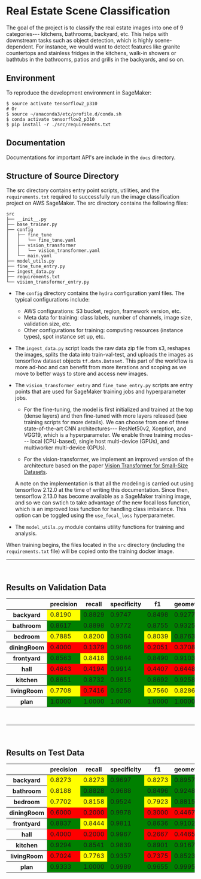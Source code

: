 # Real Estate Scene Classification

The goal of the project is to classify the real estate images into one of 9 categories--- kitchens, bathrooms, backyard, etc. This helps with downstream tasks such as object detection, which is highly scene-dependent. For instance, we would want to detect features like granite countertops and stainless fridges in the kitchens, walk-in showers or bathtubs in the bathrooms, patios and grills in the backyards, and so on.

## Environment

To reproduce the development environment in SageMaker:

```
$ source activate tensorflow2_p310
# Or
$ source ~/anaconda3/etc/profile.d/conda.sh
$ conda activate tensorflow2_p310
$ pip install -r ./src/requirements.txt
``` 

## Documentation

Documentations for important API's are include in the `docs` directory.

## Structure of Source Directory

The src directory contains entry point scripts, utilities, and the `requirements.txt` required to successfully run the image classification project on AWS SageMaker. The src directory contains the following files:

```
src
├── __init__.py
├── base_trainer.py
├── config
│   ├── fine_tune
│   │   └── fine_tune.yaml
│   ├── vision_transformer
│   │   └── vision_transformer.yaml
│   └── main.yaml
├── model_utils.py
├── fine_tune_entry.py
├── ingest_data.py
├── requirements.txt
└── vision_transformer_entry.py
```

* The `config` directory contains the `hydra` configuration yaml files. The typical configurations include:

    - AWS configurations: S3 bucket, region, framework version, etc.
    - Meta data for training: class labels, number of channels, image size, validation size, etc.
    - Other configurations for training: computing resources (instance types), spot instance set up, etc.
 
* The `ingest_data.py` script loads the raw data zip file from s3, reshapes the images, splits the data into train-val-test, and uploads the images as tensorflow dataset objects `tf.data.Dataset`. This part of the workflow is more ad-hoc and can benefit from more iterations and scoping as we move to better ways to store and access new images.

* The `vision_transformer_entry` and `fine_tune_entry.py` scripts are entry points that are used for SageMaker training jobs and hyperparameter jobs.

    - For the fine-tuning, the model is first initialized and trained at the top (dense layers) and then fine-tuned with more layers released (see training scripts for more details). We can choose from one of three state-of-the-art CNN architectures--- ResNet50v2, Xception, and VGG19, which is a hyperparameter. We enable three training modes--- local (CPU-based), single host multi-device (GPUs), and multiworker multi-device (GPUs).

    - For the vision-transformer, we implement an improved version of the architecture based on the paper [Vision Transformer for Small-Size Datasets](https://arxiv.org/abs/2112.13492v1).
 
    A note on the implementation is that all the modeling is carried out using tensorflow 2.12.0 at the time of writing this documentation. Since then, tensorflow 2.13.0 has become available as a SageMaker training image, and so we can swtich to take advantage of the new focal loss function, which is an improved loss function for handling class imbalance. This option can be toggled using the `use_focal_loss` hyperparameter.

* The `model_utils.py` module contains utility functions for training and analysis.

When training begins, the files located in the `src` directory (including the `requirements.txt` file) will be copied onto the training docker image.

---

&nbsp;

## Results on Validation Data

<table id="T_3ed56_">
  <thead>
    <tr>
      <th class="blank level0">&nbsp;</th>
      <th class="col_heading level0 col0">precision</th>
      <th class="col_heading level0 col1">recall</th>
      <th class="col_heading level0 col2">specificity</th>
      <th class="col_heading level0 col3">f1</th>
      <th class="col_heading level0 col4">geometric_mean</th>
      <th class="col_heading level0 col5">index_balanced_accuracy</th>
      <th class="col_heading level0 col6">support</th>
    </tr>
  </thead>
  <tbody>
    <tr>
      <th id="T_3ed56_level0_row0" class="row_heading level0 row0">backyard</th>
      <td id="T_3ed56_row0_col0" class="data row0 col0" style="background-color:yellow;">0.8190</td>
      <td id="T_3ed56_row0_col1" class="data row0 col1" style="background-color:green;">0.8829</td>
      <td id="T_3ed56_row0_col2" class="data row0 col2" style="background-color:green;">0.9747</td>
      <td id="T_3ed56_row0_col3" class="data row0 col3" style="background-color:green;">0.8498</td>
      <td id="T_3ed56_row0_col4" class="data row0 col4" style="background-color:green;">0.9277</td>
      <td id="T_3ed56_row0_col5" class="data row0 col5" style="background-color:green;">0.8527</td>
      <td id="T_3ed56_row0_col6" class="data row0 col6">205.0</td>
    </tr>
    <tr>
      <th id="T_3ed56_level0_row1" class="row_heading level0 row1">bathroom</th>
      <td id="T_3ed56_row1_col0" class="data row1 col0" style="background-color:green;">0.8617</td>
      <td id="T_3ed56_row1_col1" class="data row1 col1" style="background-color:green;">0.8898</td>
      <td id="T_3ed56_row1_col2" class="data row1 col2" style="background-color:green;">0.9772</td>
      <td id="T_3ed56_row1_col3" class="data row1 col3" style="background-color:green;">0.8755</td>
      <td id="T_3ed56_row1_col4" class="data row1 col4" style="background-color:green;">0.9325</td>
      <td id="T_3ed56_row1_col5" class="data row1 col5" style="background-color:green;">0.8619</td>
      <td id="T_3ed56_row1_col6" class="data row1 col6">245.0</td>
    </tr>
    <tr>
      <th id="T_3ed56_level0_row2" class="row_heading level0 row2">bedroom</th>
      <td id="T_3ed56_row2_col0" class="data row2 col0" style="background-color:yellow;">0.7885</td>
      <td id="T_3ed56_row2_col1" class="data row2 col1" style="background-color:yellow;">0.8200</td>
      <td id="T_3ed56_row2_col2" class="data row2 col2" style="background-color:green;">0.9364</td>
      <td id="T_3ed56_row2_col3" class="data row2 col3" style="background-color:yellow;">0.8039</td>
      <td id="T_3ed56_row2_col4" class="data row2 col4" style="background-color:green;">0.8763</td>
      <td id="T_3ed56_row2_col5" class="data row2 col5" style="background-color:yellow;">0.7589</td>
      <td id="T_3ed56_row2_col6" class="data row2 col6">400.0</td>
    </tr>
    <tr>
      <th id="T_3ed56_level0_row3" class="row_heading level0 row3">diningRoom</th>
      <td id="T_3ed56_row3_col0" class="data row3 col0" style="background-color:red;">0.4000</td>
      <td id="T_3ed56_row3_col1" class="data row3 col1" style="background-color:red;">0.1379</td>
      <td id="T_3ed56_row3_col2" class="data row3 col2" style="background-color:green;">0.9966</td>
      <td id="T_3ed56_row3_col3" class="data row3 col3" style="background-color:red;">0.2051</td>
      <td id="T_3ed56_row3_col4" class="data row3 col4" style="background-color:red;">0.3708</td>
      <td id="T_3ed56_row3_col5" class="data row3 col5" style="background-color:red;">0.1257</td>
      <td id="T_3ed56_row3_col6" class="data row3 col6">29.0</td>
    </tr>
    <tr>
      <th id="T_3ed56_level0_row4" class="row_heading level0 row4">frontyard</th>
      <td id="T_3ed56_row4_col0" class="data row4 col0" style="background-color:green;">0.8563</td>
      <td id="T_3ed56_row4_col1" class="data row4 col1" style="background-color:yellow;">0.8418</td>
      <td id="T_3ed56_row4_col2" class="data row4 col2" style="background-color:green;">0.9844</td>
      <td id="T_3ed56_row4_col3" class="data row4 col3" style="background-color:green;">0.8490</td>
      <td id="T_3ed56_row4_col4" class="data row4 col4" style="background-color:green;">0.9103</td>
      <td id="T_3ed56_row4_col5" class="data row4 col5" style="background-color:yellow;">0.8169</td>
      <td id="T_3ed56_row4_col6" class="data row4 col6">177.0</td>
    </tr>
    <tr>
      <th id="T_3ed56_level0_row5" class="row_heading level0 row5">hall</th>
      <td id="T_3ed56_row5_col0" class="data row5 col0" style="background-color:red;">0.4643</td>
      <td id="T_3ed56_row5_col1" class="data row5 col1" style="background-color:red;">0.4194</td>
      <td id="T_3ed56_row5_col2" class="data row5 col2" style="background-color:green;">0.9914</td>
      <td id="T_3ed56_row5_col3" class="data row5 col3" style="background-color:red;">0.4407</td>
      <td id="T_3ed56_row5_col4" class="data row5 col4" style="background-color:red;">0.6448</td>
      <td id="T_3ed56_row5_col5" class="data row5 col5" style="background-color:red;">0.3920</td>
      <td id="T_3ed56_row5_col6" class="data row5 col6">31.0</td>
    </tr>
    <tr>
      <th id="T_3ed56_level0_row6" class="row_heading level0 row6">kitchen</th>
      <td id="T_3ed56_row6_col0" class="data row6 col0" style="background-color:green;">0.8651</td>
      <td id="T_3ed56_row6_col1" class="data row6 col1" style="background-color:green;">0.8732</td>
      <td id="T_3ed56_row6_col2" class="data row6 col2" style="background-color:green;">0.9815</td>
      <td id="T_3ed56_row6_col3" class="data row6 col3" style="background-color:green;">0.8692</td>
      <td id="T_3ed56_row6_col4" class="data row6 col4" style="background-color:green;">0.9258</td>
      <td id="T_3ed56_row6_col5" class="data row6 col5" style="background-color:green;">0.8478</td>
      <td id="T_3ed56_row6_col6" class="data row6 col6">213.0</td>
    </tr>
    <tr>
      <th id="T_3ed56_level0_row7" class="row_heading level0 row7">livingRoom</th>
      <td id="T_3ed56_row7_col0" class="data row7 col0" style="background-color:yellow;">0.7708</td>
      <td id="T_3ed56_row7_col1" class="data row7 col1" style="background-color:red;">0.7416</td>
      <td id="T_3ed56_row7_col2" class="data row7 col2" style="background-color:green;">0.9258</td>
      <td id="T_3ed56_row7_col3" class="data row7 col3" style="background-color:yellow;">0.7560</td>
      <td id="T_3ed56_row7_col4" class="data row7 col4" style="background-color:yellow;">0.8286</td>
      <td id="T_3ed56_row7_col5" class="data row7 col5" style="background-color:red;">0.6740</td>
      <td id="T_3ed56_row7_col6" class="data row7 col6">449.0</td>
    </tr>
    <tr>
      <th id="T_3ed56_level0_row8" class="row_heading level0 row8">plan</th>
      <td id="T_3ed56_row8_col0" class="data row8 col0" style="background-color:green;">1.0000</td>
      <td id="T_3ed56_row8_col1" class="data row8 col1" style="background-color:green;">1.0000</td>
      <td id="T_3ed56_row8_col2" class="data row8 col2" style="background-color:green;">1.0000</td>
      <td id="T_3ed56_row8_col3" class="data row8 col3" style="background-color:green;">1.0000</td>
      <td id="T_3ed56_row8_col4" class="data row8 col4" style="background-color:green;">1.0000</td>
      <td id="T_3ed56_row8_col5" class="data row8 col5" style="background-color:green;">1.0000</td>
      <td id="T_3ed56_row8_col6" class="data row8 col6">34.0</td>
    </tr>
  </tbody>
</table>

&nbsp;

---

&nbsp;

## Results on Test Data

<table id="T_test">
  <thead>
    <tr>
      <th class="blank level0">&nbsp;</th>
      <th class="col_heading level0 col0">precision</th>
      <th class="col_heading level0 col1">recall</th>
      <th class="col_heading level0 col2">specificity</th>
      <th class="col_heading level0 col3">f1</th>
      <th class="col_heading level0 col4">geometric_mean</th>
      <th class="col_heading level0 col5">index_balanced_accuracy</th>
      <th class="col_heading level0 col6">support</th>
    </tr>
  </thead>
  <tbody>
    <tr>
      <th id="T_test_level0_row0" class="row_heading level0 row0">backyard</th>
      <td id="T_test_row0_col0" class="data row0 col0" style="background-color:yellow;">0.8273</td>
      <td id="T_test_row0_col1" class="data row0 col1" style="background-color:yellow;">0.8273</td>
      <td id="T_test_row0_col2" class="data row0 col2" style="background-color:green;">0.9697</td>
      <td id="T_test_row0_col3" class="data row0 col3" style="background-color:yellow;">0.8273</td>
      <td id="T_test_row0_col4" class="data row0 col4" style="background-color:green;">0.8957</td>
      <td id="T_test_row0_col5" class="data row0 col5" style="background-color:yellow;">0.7908</td>
      <td id="T_test_row0_col6" class="data row0 col6">139.0</td>
    </tr>
    <tr>
      <th id="T_test_level0_row1" class="row_heading level0 row1">bathroom</th>
      <td id="T_test_row1_col0" class="data row1 col0" style="background-color:yellow;">0.8188</td>
      <td id="T_test_row1_col1" class="data row1 col1" style="background-color:green;">0.8828</td>
      <td id="T_test_row1_col2" class="data row1 col2" style="background-color:green;">0.9688</td>
      <td id="T_test_row1_col3" class="data row1 col3" style="background-color:green;">0.8496</td>
      <td id="T_test_row1_col4" class="data row1 col4" style="background-color:green;">0.9248</td>
      <td id="T_test_row1_col5" class="data row1 col5" style="background-color:green;">0.8479</td>
      <td id="T_test_row1_col6" class="data row1 col6">128.0</td>
    </tr>
    <tr>
      <th id="T_test_level0_row2" class="row_heading level0 row2">bedroom</th>
      <td id="T_test_row2_col0" class="data row2 col0" style="background-color:yellow;">0.7702</td>
      <td id="T_test_row2_col1" class="data row2 col1" style="background-color:yellow;">0.8158</td>
      <td id="T_test_row2_col2" class="data row2 col2" style="background-color:green;">0.9524</td>
      <td id="T_test_row2_col3" class="data row2 col3" style="background-color:yellow;">0.7923</td>
      <td id="T_test_row2_col4" class="data row2 col4" style="background-color:green;">0.8815</td>
      <td id="T_test_row2_col5" class="data row2 col5" style="background-color:yellow;">0.7664</td>
      <td id="T_test_row2_col6" class="data row2 col6">152.0</td>
    </tr>
    <tr>
      <th id="T_test_level0_row3" class="row_heading level0 row3">diningRoom</th>
      <td id="T_test_row3_col0" class="data row3 col0" style="background-color:red;">0.6000</td>
      <td id="T_test_row3_col1" class="data row3 col1" style="background-color:red;">0.2000</td>
      <td id="T_test_row3_col2" class="data row3 col2" style="background-color:green;">0.9978</td>
      <td id="T_test_row3_col3" class="data row3 col3" style="background-color:red;">0.3000</td>
      <td id="T_test_row3_col4" class="data row3 col4" style="background-color:red;">0.4467</td>
      <td id="T_test_row3_col5" class="data row3 col5" style="background-color:red;">0.1836</td>
      <td id="T_test_row3_col6" class="data row3 col6">15.0</td>
    </tr>
    <tr>
      <th id="T_test_level0_row4" class="row_heading level0 row4">frontyard</th>
      <td id="T_test_row4_col0" class="data row4 col0" style="background-color:green;">0.8837</td>
      <td id="T_test_row4_col1" class="data row4 col1" style="background-color:yellow;">0.8444</td>
      <td id="T_test_row4_col2" class="data row4 col2" style="background-color:green;">0.9811</td>
      <td id="T_test_row4_col3" class="data row4 col3" style="background-color:green;">0.8636</td>
      <td id="T_test_row4_col4" class="data row4 col4" style="background-color:green;">0.9102</td>
      <td id="T_test_row4_col5" class="data row4 col5" style="background-color:yellow;">0.8172</td>
      <td id="T_test_row4_col6" class="data row4 col6">135.0</td>
    </tr>
    <tr>
      <th id="T_test_level0_row5" class="row_heading level0 row5">hall</th>
      <td id="T_test_row5_col0" class="data row5 col0" style="background-color:red;">0.4000</td>
      <td id="T_test_row5_col1" class="data row5 col1" style="background-color:red;">0.2000</td>
      <td id="T_test_row5_col2" class="data row5 col2" style="background-color:green;">0.9967</td>
      <td id="T_test_row5_col3" class="data row5 col3" style="background-color:red;">0.2667</td>
      <td id="T_test_row5_col4" class="data row5 col4" style="background-color:red;">0.4465</td>
      <td id="T_test_row5_col5" class="data row5 col5" style="background-color:red;">0.1835</td>
      <td id="T_test_row5_col6" class="data row5 col6">10.0</td>
    </tr>
    <tr>
      <th id="T_test_level0_row6" class="row_heading level0 row6">kitchen</th>
      <td id="T_test_row6_col0" class="data row6 col0" style="background-color:green;">0.9294</td>
      <td id="T_test_row6_col1" class="data row6 col1" style="background-color:green;">0.8541</td>
      <td id="T_test_row6_col2" class="data row6 col2" style="background-color:green;">0.9839</td>
      <td id="T_test_row6_col3" class="data row6 col3" style="background-color:green;">0.8901</td>
      <td id="T_test_row6_col4" class="data row6 col4" style="background-color:green;">0.9167</td>
      <td id="T_test_row6_col5" class="data row6 col5" style="background-color:yellow;">0.8294</td>
      <td id="T_test_row6_col6" class="data row6 col6">185.0</td>
    </tr>
    <tr>
      <th id="T_test_level0_row7" class="row_heading level0 row7">livingRoom</th>
      <td id="T_test_row7_col0" class="data row7 col0" style="background-color:red;">0.7024</td>
      <td id="T_test_row7_col1" class="data row7 col1" style="background-color:yellow;">0.7763</td>
      <td id="T_test_row7_col2" class="data row7 col2" style="background-color:green;">0.9357</td>
      <td id="T_test_row7_col3" class="data row7 col3" style="background-color:red;">0.7375</td>
      <td id="T_test_row7_col4" class="data row7 col4" style="background-color:green;">0.8523</td>
      <td id="T_test_row7_col5" class="data row7 col5" style="background-color:red;">0.7148</td>
      <td id="T_test_row7_col6" class="data row7 col6">152.0</td>
    </tr>
    <tr>
      <th id="T_test_level0_row8" class="row_heading level0 row8">plan</th>
      <td id="T_test_row8_col0" class="data row8 col0" style="background-color:green;">0.9333</td>
      <td id="T_test_row8_col1" class="data row8 col1" style="background-color:green;">1.0000</td>
      <td id="T_test_row8_col2" class="data row8 col2" style="background-color:green;">0.9989</td>
      <td id="T_test_row8_col3" class="data row8 col3" style="background-color:green;">0.9655</td>
      <td id="T_test_row8_col4" class="data row8 col4" style="background-color:green;">0.9995</td>
      <td id="T_test_row8_col5" class="data row8 col5" style="background-color:green;">0.9990</td>
      <td id="T_test_row8_col6" class="data row8 col6">14.0</td>
    </tr>
  </tbody>
</table>
